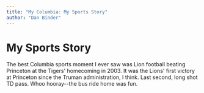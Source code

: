 ```yaml
---
title: "My Columbia: My Sports Story"
author: "Dan Binder"
---
```


# My Sports Story

The best Columbia sports moment I ever saw was Lion football beating Princeton at the Tigers' homecoming in 2003.  It was the Lions' first victory at Princeton since the Truman administration, I think.  Last second, long shot TD pass.  Whoo hooray--the bus ride home was fun.
